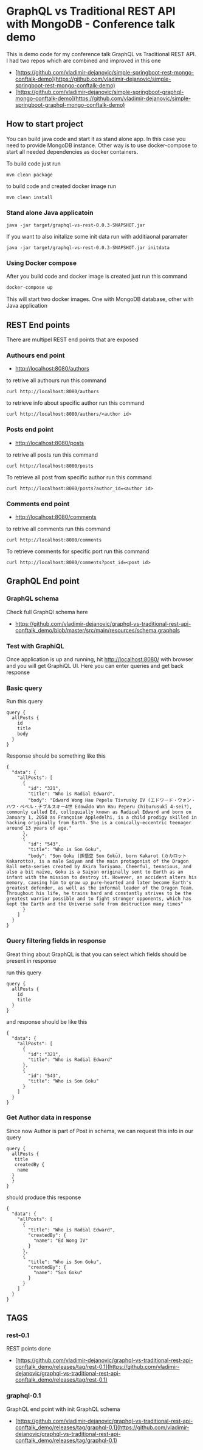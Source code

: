 # GraphQL vs Traditional REST API with MongoDB - Conference talk demo

This is demo code for my conference talk GraphQL vs Traditional REST API. I had two repos which are combined and improved in this one
- [https://github.com/vladimir-dejanovic/simple-springboot-rest-mongo-conftalk-demo](https://github.com/vladimir-dejanovic/simple-springboot-rest-mongo-conftalk-demo)
- [https://github.com/vladimir-dejanovic/simple-springboot-graphql-mongo-conftalk-demo](https://github.com/vladimir-dejanovic/simple-springboot-graphql-mongo-conftalk-demo)

## How to start project

You can build java code and start it as stand alone app. In this case you need to provide MongoDB instance. Other way is to use docker-compose to start all needed dependencies as docker containers.

To build code just run 

```
mvn clean package
```

to build code and created docker image run 

```
mvn clean install
```


### Stand alone Java applicatoin 


```
java -jar target/graphql-vs-rest-0.0.3-SNAPSHOT.jar
```

If you want to also initalize some init data run with additiaonal paramater

```
java -jar target/graphql-vs-rest-0.0.3-SNAPSHOT.jar initdata

```

### Using Docker compose

After you build code and docker image is created just run this command

``` bash
docker-compose up
```

This will start two docker images. One with MongoDB database, other with Java application 


## REST End points

There are multipel REST end points that are exposed

### Authours end point
- [http://localhost:8080/authors](http://localhost:8080/authors)

to retrive all authours run this command
```
curl http://localhost:8080/authors
```

to retrieve info about specific author run this command

```
curl http://localhost:8080/authors/<author id>
```

### Posts end point
- [http://localhost:8080/posts](http://localhost:8080/posts)

to retrive all posts run this command

```
curl http://localhost:8080/posts
```

To retrieve all post from specific author run this command

```
curl http://localhost:8080/posts?author_id=<author id>
```

### Comments end point
- [http://localhost:8080/comments](http://localhost:8080/comments)

to retrive all comments run this command

```
curl http://localhost:8080/comments
```

To retrieve comments for specific port run this command

```
curl http://localhost:8080/comments?post_id=<post id>
```

## GraphQL End point


### GraphQL schema


Check full GraphQl schema here

- https://github.com/vladimir-dejanovic/graphql-vs-traditional-rest-api-conftalk_demo/blob/master/src/main/resources/schema.graphqls


### Test with GraphiQL

Once application is up and running, hit [http://localhost:8080/](http://localhost:8080/) with browser and you will get GraphiQL UI.
Here you can enter queries and get back response


### Basic query
Run this query

```
query {  
  allPosts {
    id
    title
    body
  }
}
```

Response should be something like this 

```
{
  "data": {
    "allPosts": [
      {
        "id": "321",
        "title": "Who is Radial Edward",
        "body": "Edward Wong Hau Pepelu Tivrusky IV (エドワード・ウォン・ハウ・ペペル・チブルスキー4世 Edowādo Won Hau Peperu Chiburusukī 4-sei?), commonly called Ed, colloquially known as Radical Edward and born on January 1, 2058 as Françoise Appledelhi, is a child prodigy skilled in hacking originally from Earth. She is a comically-eccentric teenager around 13 years of age."
      },
      {
        "id": "543",
        "title": "Who is Son Goku",
        "body": "Son Goku (孫悟空 Son Gokū), born Kakarot (カカロット Kakarotto), is a male Saiyan and the main protagonist of the Dragon Ball meta-series created by Akira Toriyama. Cheerful, tenacious, and also a bit naïve, Goku is a Saiyan originally sent to Earth as an infant with the mission to destroy it. However, an accident alters his memory, causing him to grow up pure-hearted and later become Earth's greatest defender, as well as the informal leader of the Dragon Team. Throughout his life, he trains hard and constantly strives to be the greatest warrior possible and to fight stronger opponents, which has kept the Earth and the Universe safe from destruction many times"
      }
    ]
  }
}
```

### Query filtering fields in response

Great thing about GraphQL is that you can select which fields should be present in response

run this query 

```
query {  
  allPosts {
    id
    title
  }
}
```

and response should be like this 

```
{
  "data": {
    "allPosts": [
      {
        "id": "321",
        "title": "Who is Radial Edward"
      },
      {
        "id": "543",
        "title": "Who is Son Goku"
      }
    ]
  }
}
``` 

### Get Author data in response

Since now Author is part of Post in schema, we can request this info in our query

```
query {  
  allPosts {
   title
   createdBy {
    name
  } 
  }
}
```

should produce this response

```
{
  "data": {
    "allPosts": [
      {
        "title": "Who is Radial Edward",
        "createdBy": {
          "name": "Ed Wong IV"
        }
      },
      {
        "title": "Who is Son Goku",
        "createdBy": {
          "name": "Son Goku"
        }
      }
    ]
  }
}
```


## TAGS

### rest-0.1

REST points done
- [https://github.com/vladimir-dejanovic/graphql-vs-traditional-rest-api-conftalk_demo/releases/tag/rest-0.1](https://github.com/vladimir-dejanovic/graphql-vs-traditional-rest-api-conftalk_demo/releases/tag/rest-0.1)

### graphql-0.1

GraphQL end point with init GraphQL schema
- [https://github.com/vladimir-dejanovic/graphql-vs-traditional-rest-api-conftalk_demo/releases/tag/graphql-0.1](https://github.com/vladimir-dejanovic/graphql-vs-traditional-rest-api-conftalk_demo/releases/tag/graphql-0.1)
